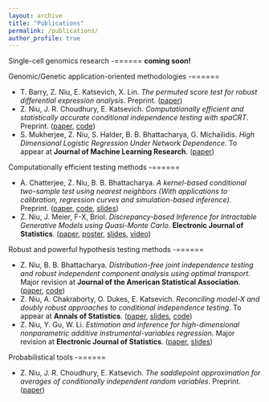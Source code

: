 ```yaml
---
layout: archive
title: "Publications"
permalink: /publications/
author_profile: true
---
```



Single-cell genomics research
-======
**coming soon!**


Genomic/Genetic application-oriented methodologies
-======
- T. Barry, Z. Niu, E. Katsevich, X. Lin. *The permuted score test for robust differential expression analysis*. Preprint. ([paper](https://arxiv.org/pdf/2501.03530))
- Z. Niu, J. R. Choudhury, E. Katsevich. *Computationally efficient and statistically accurate conditional independence testing with spaCRT*. Preprint. ([paper](https://arxiv.org/abs/2407.08911), [code](https://github.com/Katsevich-Lab/spacrt-manuscript))
- S. Mukherjee, Z. Niu, S. Halder, B. B. Bhattacharya, G. Michailidis. *High Dimensional Logistic Regression Under Network Dependence*. To appear at **Journal of Machine Learning Research**. ([paper](https://arxiv.org/abs/2110.03200))

Computationally efficient testing methods
-======
- A. Chatterjee, Z. Niu, B. B. Bhattacharya. *A kernel-based conditional two-sample test using nearest neighbors (With applications to calibration, regression curves and simulation-based inference)*. Preprint. ([paper](https://arxiv.org/pdf/2407.16550), [code](https://github.com/anirbanc96/ECMMD-CondTwoSamp), [slides](https://ziangniu6.github.io/files/IMS_2024.pdf))
- Z. Niu, J. Meier, F-X, Briol. *Discrepancy-based Inference for Intractable Generative Models using Quasi-Monte Carlo*. **Electronic Journal of Statistics**. ([paper](https://arxiv.org/abs/2106.11561), [poster](https://ziangniu6.github.io/files/QMC_Poster.pdf), [slides](https://ziangniu6.github.io/files/LIKE_Talk.pdf), [video](https://ziangniu6.github.io/files/LIKE.mp4))


Robust and powerful hypothesis testing methods
-======
- Z. Niu, B. B. Bhattacharya. *Distribution-free joint independence testing and robust independent component analysis using optimal transport*. Major revision at **Journal of the American Statistical Association**. ([paper](https://arxiv.org/abs/2211.15639), [code](https://github.com/ZiangNiu6/Distribution-free-mutual-independence-test))
- Z. Niu, A. Chakraborty, O. Dukes, E. Katsevich. *Reconciling model-X and doubly robust approaches to
conditional independence testing*. To appear at **Annals of Statistics**. ([paper](https://arxiv.org/abs/2211.14698), [slides](https://ziangniu6.github.io/files/Larry_Brown_award_2024.pdf), [code](https://github.com/Katsevich-Lab/symcrt-manuscript-v1))
- Z. Niu, Y. Gu, W. Li. *Estimation and inference for high-dimensional nonparametric additive instrumental-variables regression*. Major revision at **Electronic Journal of Statistics**. ([paper](https://arxiv.org/abs/2204.00111), [slides](https://ziangniu6.github.io/files/HDIV_additive_Slides.pdf))


Probabilistical tools
-======
- Z. Niu, J. R. Choudhury, E. Katsevich. *The saddlepoint approximation for averages of conditionally independent random variables*. Preprint. ([paper](https://arxiv.org/pdf/2407.08915))


